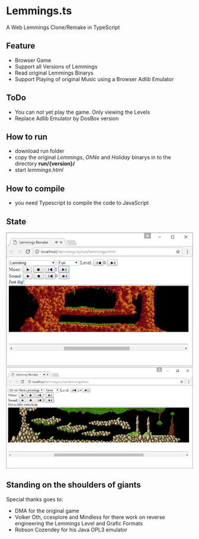 # Lemmings.ts
A Web Lemmings Clone/Remake in TypeScript


## Feature
* Browser Game
* Support all Versions of Lemmings
* Read original Lemmings Binarys
* Support Playing of original Music using a Browser Adlib Emulator

## ToDo
* You can not yet play the game. Only viewing the Levels
* Replace Adlib Emulator by DosBox version

## How to run
* download run folder
* copy the original *Lemmings*, *OhNo* and *Holiday* binarys in to the directory **run/{version}/**
* start *lemmings.html*

## How to compile
* you need Typescript to compile the code to JavaScript


## State
![demo1](docu/examples/demo_01.png "Demo 01")
![demo2](docu/examples/demo_02.png "Demo 02")

## Standing on the shoulders of giants
Special thanks goes to:
- DMA for the original game
- Volker Oth, ccexplore and Mindless for there work on reverse engineering the Lemmings Level and Grafic Formats
- Robson Cozendey for his Java OPL3 emulator